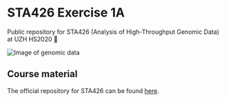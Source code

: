 # STA426 Exercise 1A

Public repository for STA426 (Analysis of High-Throughput Genomic Data) at UZH HS2020 :dna:

![Image of genomic data](https://cdn.technologynetworks.com/tn/images/thumbs/jpeg/640_360/new-file-type-aims-to-secure-genomic-data-310758.jpg)

## Course material

The official repository for STA426 can be found [here](https://github.com/sta426hs2020/).

 

